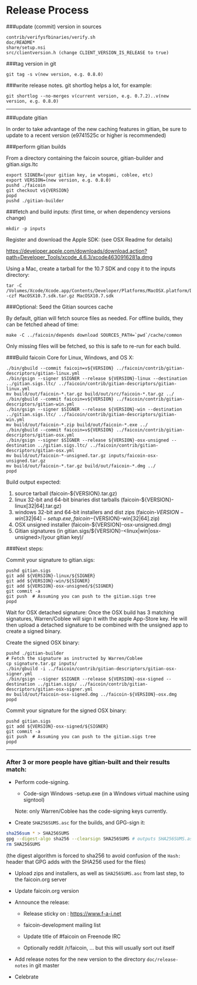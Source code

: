 Release Process
====================

###update (commit) version in sources

	contrib/verifysfbinaries/verify.sh
	doc/README*
	share/setup.nsi
	src/clientversion.h (change CLIENT_VERSION_IS_RELEASE to true)

###tag version in git

	git tag -s v(new version, e.g. 0.8.0)

###write release notes. git shortlog helps a lot, for example:

	git shortlog --no-merges v(current version, e.g. 0.7.2)..v(new version, e.g. 0.8.0)

* * *

###update gitian

 In order to take advantage of the new caching features in gitian, be sure to update to a recent version (e9741525c or higher is recommended)

###perform gitian builds

 From a directory containing the faicoin source, gitian-builder and gitian.sigs.ltc
  
	export SIGNER=(your gitian key, ie wtogami, coblee, etc)
	export VERSION=(new version, e.g. 0.8.0)
	pushd ./faicoin
	git checkout v${VERSION}
	popd
	pushd ./gitian-builder

###fetch and build inputs: (first time, or when dependency versions change)
 
	mkdir -p inputs

 Register and download the Apple SDK: (see OSX Readme for details)
 
 https://developer.apple.com/downloads/download.action?path=Developer_Tools/xcode_4.6.3/xcode4630916281a.dmg
 
 Using a Mac, create a tarball for the 10.7 SDK and copy it to the inputs directory:
 
	tar -C /Volumes/Xcode/Xcode.app/Contents/Developer/Platforms/MacOSX.platform/Developer/SDKs/ -czf MacOSX10.7.sdk.tar.gz MacOSX10.7.sdk

###Optional: Seed the Gitian sources cache

  By default, gitian will fetch source files as needed. For offline builds, they can be fetched ahead of time:

	make -C ../faicoin/depends download SOURCES_PATH=`pwd`/cache/common

  Only missing files will be fetched, so this is safe to re-run for each build.

###Build faicoin Core for Linux, Windows, and OS X:
  
	./bin/gbuild --commit faicoin=v${VERSION} ../faicoin/contrib/gitian-descriptors/gitian-linux.yml
	./bin/gsign --signer $SIGNER --release ${VERSION}-linux --destination ../gitian.sigs.ltc/ ../faicoin/contrib/gitian-descriptors/gitian-linux.yml
	mv build/out/faicoin-*.tar.gz build/out/src/faicoin-*.tar.gz ../
	./bin/gbuild --commit faicoin=v${VERSION} ../faicoin/contrib/gitian-descriptors/gitian-win.yml
	./bin/gsign --signer $SIGNER --release ${VERSION}-win --destination ../gitian.sigs.ltc/ ../faicoin/contrib/gitian-descriptors/gitian-win.yml
	mv build/out/faicoin-*.zip build/out/faicoin-*.exe ../
	./bin/gbuild --commit faicoin=v${VERSION} ../faicoin/contrib/gitian-descriptors/gitian-osx.yml
	./bin/gsign --signer $SIGNER --release ${VERSION}-osx-unsigned --destination ../gitian.sigs.ltc/ ../faicoin/contrib/gitian-descriptors/gitian-osx.yml
	mv build/out/faicoin-*-unsigned.tar.gz inputs/faicoin-osx-unsigned.tar.gz
	mv build/out/faicoin-*.tar.gz build/out/faicoin-*.dmg ../
	popd
  Build output expected:

  1. source tarball (faicoin-${VERSION}.tar.gz)
  2. linux 32-bit and 64-bit binaries dist tarballs (faicoin-${VERSION}-linux[32|64].tar.gz)
  3. windows 32-bit and 64-bit installers and dist zips (faicoin-${VERSION}-win[32|64]-setup.exe, faicoin-${VERSION}-win[32|64].zip)
  4. OSX unsigned installer (faicoin-${VERSION}-osx-unsigned.dmg)
  5. Gitian signatures (in gitian.sigs/${VERSION}-<linux|win|osx-unsigned>/(your gitian key)/

###Next steps:

Commit your signature to gitian.sigs:

	pushd gitian.sigs
	git add ${VERSION}-linux/${SIGNER}
	git add ${VERSION}-win/${SIGNER}
	git add ${VERSION}-osx-unsigned/${SIGNER}
	git commit -a
	git push  # Assuming you can push to the gitian.sigs tree
	popd

  Wait for OSX detached signature:
	Once the OSX build has 3 matching signatures, Warren/Coblee will sign it with the apple App-Store key.
	He will then upload a detached signature to be combined with the unsigned app to create a signed binary.

  Create the signed OSX binary:

	pushd ./gitian-builder
	# Fetch the signature as instructed by Warren/Coblee
	cp signature.tar.gz inputs/
	./bin/gbuild -i ../faicoin/contrib/gitian-descriptors/gitian-osx-signer.yml
	./bin/gsign --signer $SIGNER --release ${VERSION}-osx-signed --destination ../gitian.sigs/ ../faicoin/contrib/gitian-descriptors/gitian-osx-signer.yml
	mv build/out/faicoin-osx-signed.dmg ../faicoin-${VERSION}-osx.dmg
	popd

Commit your signature for the signed OSX binary:

	pushd gitian.sigs
	git add ${VERSION}-osx-signed/${SIGNER}
	git commit -a
	git push  # Assuming you can push to the gitian.sigs tree
	popd

-------------------------------------------------------------------------

### After 3 or more people have gitian-built and their results match:

- Perform code-signing.

    - Code-sign Windows -setup.exe (in a Windows virtual machine using signtool)

  Note: only Warren/Coblee has the code-signing keys currently.

- Create `SHA256SUMS.asc` for the builds, and GPG-sign it:
```bash
sha256sum * > SHA256SUMS
gpg --digest-algo sha256 --clearsign SHA256SUMS # outputs SHA256SUMS.asc
rm SHA256SUMS
```
(the digest algorithm is forced to sha256 to avoid confusion of the `Hash:` header that GPG adds with the SHA256 used for the files)

- Upload zips and installers, as well as `SHA256SUMS.asc` from last step, to the faicoin.org server

- Update faicoin.org version

- Announce the release:

  - Release sticky on : https://www.f-a-i.net

  - faicoin-development mailing list

  - Update title of #faicoin on Freenode IRC

  - Optionally reddit /r/faicoin, ... but this will usually sort out itself

- Add release notes for the new version to the directory `doc/release-notes` in git master

- Celebrate 
